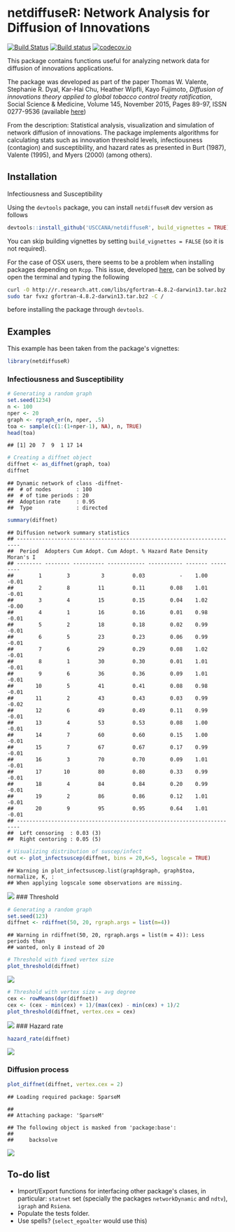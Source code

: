 netdiffuseR: Network Analysis for Diffusion of Innovations
==========================================================

[![Build Status](https://travis-ci.org/USCCANA/netdiffuseR.svg?branch=master)](https://travis-ci.org/USCCANA/netdiffuseR) [![Build status](https://ci.appveyor.com/api/projects/status/6u48wgl1lqak2jum?svg=true)](https://ci.appveyor.com/project/gvegayon/netdiffuser) [![codecov.io](https://codecov.io/github/USCCANA/netdiffuseR/coverage.svg?branch=master)](https://codecov.io/github/USCCANA/netdiffuseR?branch=master)

This package contains functions useful for analyzing network data for diffusion of innovations applications.

The package was developed as part of the paper Thomas W. Valente, Stephanie R. Dyal, Kar-Hai Chu, Heather Wipfli, Kayo Fujimoto, *Diffusion of innovations theory applied to global tobacco control treaty ratification*, Social Science & Medicine, Volume 145, November 2015, Pages 89-97, ISSN 0277-9536 (available [here](http://www.sciencedirect.com/science/article/pii/S027795361530143X))

From the description: Statistical analysis, visualization and simulation of network diffusion of innovations. The package implements algorithms for calculating stats such as innovation threshold levels, infectiousness (contagion) and susceptibility, and hazard rates as presented in Burt (1987), Valente (1995), and Myers (2000) (among others).

Installation
------------

Infectiousness and Susceptibility

Using the `devtools` package, you can install `netdiffuseR` dev version as follows

``` r
devtools::install_github('USCCANA/netdiffuseR', build_vignettes = TRUE)
```

You can skip building vignettes by setting `build_vignettes = FALSE` (so it is not required).

For the case of OSX users, there seems to be a problem when installing packages depending on `Rcpp`. This issue, developed [here](https://github.com/USCCANA/netdiffuseR/issues/3), can be solved by open the terminal and typing the following

``` sh
curl -O http://r.research.att.com/libs/gfortran-4.8.2-darwin13.tar.bz2
sudo tar fvxz gfortran-4.8.2-darwin13.tar.bz2 -C /
```

before installing the package through `devtools`.

Examples
--------

This example has been taken from the package's vignettes:

``` r
library(netdiffuseR)
```

### Infectiousness and Susceptibility

``` r
# Generating a random graph
set.seed(1234)
n <- 100
nper <- 20
graph <- rgraph_er(n, nper, .5)
toa <- sample(c(1:(1+nper-1), NA), n, TRUE)
head(toa)
```

    ## [1] 20  7  9  1 17 14

``` r
# Creating a diffnet object
diffnet <- as_diffnet(graph, toa)
diffnet
```

    ## Dynamic network of class -diffnet-
    ##  # of nodes        : 100
    ##  # of time periods : 20
    ##  Adoption rate     : 0.95
    ##  Type              : directed

``` r
summary(diffnet)
```

    ## Diffusion network summary statistics
    ## -----------------------------------------------------------------------
    ##  Period  Adopters Cum Adopt. Cum Adopt. % Hazard Rate Density Moran's I 
    ## -------- -------- ---------- ------------ ----------- ------- --------- 
    ##        1        3          3         0.03           -    1.00     -0.01 
    ##        2        8         11         0.11        0.08    1.01     -0.01 
    ##        3        4         15         0.15        0.04    1.02     -0.00 
    ##        4        1         16         0.16        0.01    0.98     -0.01 
    ##        5        2         18         0.18        0.02    0.99     -0.01 
    ##        6        5         23         0.23        0.06    0.99     -0.01 
    ##        7        6         29         0.29        0.08    1.02     -0.01 
    ##        8        1         30         0.30        0.01    1.01     -0.01 
    ##        9        6         36         0.36        0.09    1.01     -0.01 
    ##       10        5         41         0.41        0.08    0.98     -0.01 
    ##       11        2         43         0.43        0.03    0.99     -0.02 
    ##       12        6         49         0.49        0.11    0.99     -0.01 
    ##       13        4         53         0.53        0.08    1.00     -0.01 
    ##       14        7         60         0.60        0.15    1.00     -0.01 
    ##       15        7         67         0.67        0.17    0.99     -0.01 
    ##       16        3         70         0.70        0.09    1.01     -0.01 
    ##       17       10         80         0.80        0.33    0.99     -0.01 
    ##       18        4         84         0.84        0.20    0.99     -0.01 
    ##       19        2         86         0.86        0.12    1.01     -0.01 
    ##       20        9         95         0.95        0.64    1.01     -0.01 
    ## -----------------------------------------------------------------------
    ##  Left censoring  : 0.03 (3)
    ##  Right centoring : 0.05 (5)

``` r
# Visualizing distribution of suscep/infect
out <- plot_infectsuscep(diffnet, bins = 20,K=5, logscale = TRUE)
```

    ## Warning in plot_infectsuscep.list(graph$graph, graph$toa, normalize, K, :
    ## When applying logscale some observations are missing.

![](README_files/figure-markdown_github/plot_infectsuscept-1.png)
 \#\#\# Threshold

``` r
# Generating a random graph
set.seed(123)
diffnet <- rdiffnet(50, 20, rgraph.args = list(m=4))
```

    ## Warning in rdiffnet(50, 20, rgraph.args = list(m = 4)): Less periods than
    ## wanted, only 8 instead of 20

``` r
# Threshold with fixed vertex size
plot_threshold(diffnet)
```

![](README_files/figure-markdown_github/plot_threshold-1.png)

``` r
# Threshold with vertex size = avg degree
cex <- rowMeans(dgr(diffnet))
cex <- (cex - min(cex) + 1)/(max(cex) - min(cex) + 1)/2
plot_threshold(diffnet, vertex.cex = cex)
```

![](README_files/figure-markdown_github/plot_threshold-2.png)
 \#\#\# Hazard rate

``` r
hazard_rate(diffnet)
```

![](README_files/figure-markdown_github/unnamed-chunk-2-1.png)

### Diffusion process

``` r
plot_diffnet(diffnet, vertex.cex = 2)
```

    ## Loading required package: SparseM

    ## 
    ## Attaching package: 'SparseM'

    ## The following object is masked from 'package:base':
    ## 
    ##     backsolve

![](README_files/figure-markdown_github/plot_diffnet-1.png)

To-do list
----------

-   Import/Export functions for interfacing other package's clases, in particular: `statnet` set (specially the packages `networkDynamic` and `ndtv`), `igraph` and `Rsiena`.
-   Populate the tests folder.
-   Use spells? (`select_egoalter` would use this)
